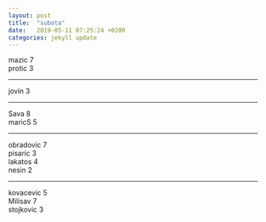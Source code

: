 ```yaml
---
layout: post
title:  "subota"
date:   2019-05-11 07:25:24 +0200
categories: jekyll update
---
```


mazic 7  
protic 3  

***

jovin 3  

***

Sava 8  
maricS 5  

***

obradovic 7  
pisaric 3  
lakatos 4  
nesin 2  

***

kovacevic 5  
Milisav 7  
stojkovic 3  